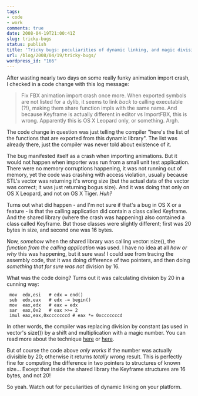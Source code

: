 ```yaml
---
tags:
- code
- work
comments: true
date: 2008-04-19T21:00:41Z
slug: tricky-bugs
status: publish
title: 'Tricky bugs: peculiarities of dynamic linking, and magic divisions'
url: /blog/2008/04/19/tricky-bugs/
wordpress_id: "166"
---
```


After wasting nearly two days on some really funky animation import crash, I checked in a code change with this log message:



> Fix FBX animation import crash once more. When exported symbols are not listed for a dylib, it seems to link _back_ to calling executable (?!), making them share function impls with the same name. And because Keyframe is actually different in editor vs ImportFBX, this is wrong. Apparently this is OS X Leopard only, or something. Argh.



The code change in question was just telling the compiler "here's the list of the functions that are exported from this dynamic library". The list was already there, just the compiler was never told about existence of it.

The bug manifested itself as a crash when importing animations. But it would not happen when importer was run from a small unit test application. There were no memory corruptions happening, it was not running out of memory, yet the code was crashing with access violation, usually because STL's vector was returning it's wrong size (but the actual data of the vector was correct; it was just returning bogus size). And it was doing that only on OS X Leopard, and not on OS X Tiger. _Huh?_

Turns out what did happen - and I'm not sure if that's a bug in OS X or a feature - is that the calling application did contain a class called Keyframe. And the shared library (where the crash was happening) also contained a class called Keyframe. But those classes were slightly different; first was 20 bytes in size, and second one was 16 bytes.

Now, _somehow_ when the shared library was calling vector<Keyframe>::size(), the _function from the calling application_ was used. I have no idea at all _how or why_ this was happening, but it sure was! I could see from tracing the assembly code, that it was doing difference of two pointers, and then doing _something that for sure was not_ division by 16.

What was the code doing? Turns out it was calculating division by 20 in a cunning way:

 
     mov  edx,esi   # edx = end()
     sub  edx,eax   # edx -= begin()
     mov  eax,edx   # eax = edx
     sar  eax,0x2   # eax >>= 2
     imul eax,eax,0xcccccccd # eax *= 0xcccccccd
     

In other words, the compiler was replacing division by constant (as used in vector's size()) by a shift and multiplication with a magic number. You can read more about the technique [here](http://blogs.msdn.com/devdev/archive/2005/12/12/502980.aspx) or [here](http://www.nynaeve.net/?p=115).

But of course the code above _only works_ if the number was actually divisible by 20; otherwise it returns _totally wrong_ result. This is perfectly fine for computing the difference in two pointers to structures of known size... Except that inside the shared library the Keyframe structures are 16 bytes, and not 20!

So yeah. Watch out for peculiarities of dynamic linking on your platform.
